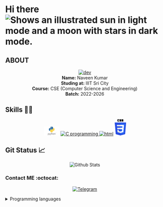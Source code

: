 <h1>Hi there <picture>
  <source media="(prefers-color-scheme: dark)" srcset="images/sleeping.png", width=50>
  <source media="(prefers-color-scheme: light)" srcset="images/Work.png" width=50>
  <img alt="Shows an illustrated sun in light mode and a moon with stars in dark mode." src="https://user-images.githubusercontent.com/25423296/163456779-a8556205-d0a5-45e2-ac17-42d089e3c3f8.png", width=25>
</picture></h1>

## ABOUT
<p align="center">
<a href=https://telegram.dog/Ns_AnoNymouS ><img alt="dev" width=150 src=./images/developer.png></a><br>
<b>Name:</b> Naveen Kumar<br>
<b>Studing at:</b> IIIT Sri City<br>
<b>Course:</b> CSE (Computer Science and Engineering)<br>
<b>Batch:</b> 2022-2026<br>
</p>

## Skills :man_technologist:

<p align="center">
<a href=https://www.python.org><img alt=python src=./images/Python.png width=50></a>
<a href=https://www.cprogramming.com><img alt="C programming" src=./images/C_Programming.png width=40>
<a href=https://www.w3schools.com/html><img alt="html" src=./images/HTML5.png width=50></a>
<a href=https://www.w3schools.com/css/><img alt="css" src=./images/CSS.png width=36></a>
</p>

## Git Status :chart_with_upwards_trend:
<p align=center>
<img alt="Github Stats" src="https://github-readme-stats.vercel.app/api?username=Ns-AnoNymouS&show_icons=true&include_all_commits=true&icon_color=FFFF00&title_color=FFFF00&text_color=FFFFFF&bg_color=20,FF0000,05FCED&border_radius=50"></a>
</p>

### Contact ME :octocat:
<p align="center">
<a href=https://telegram.dog/Ns_AnoNymouS><img alt=Telegram width=100 src=./images/Telegram.png></a>
</p>

<details><summary>Programming languages</summary>
<p align="center">

| Language | Status |
| :----: | :---: |
| python | &check; Good idea |
| C Programming | &check; Good idea |
| HTML & CSS | &check; basic idea |
| Node js| &check; very basic idea |
| Java | &cross; Good idea|

</p>
</details>
